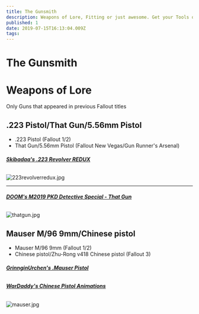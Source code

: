 ```yaml
---
title: The Gunsmith
description: Weapons of Lore, Fitting or just awesome. Get your Tools of the Trade here.
published: 1
date: 2019-07-15T16:13:04.009Z
tags: 
---
```


# The Gunsmith

# Weapons of Lore

Only Guns that appeared in previous Fallout titles

## .223 Pistol/That Gun/5.56mm Pistol
- .223 Pistol  (Fallout 1/2) 
- That Gun/5.56mm Pistol (Fallout New Vegas/Gun Runner's Arsenal)


###### [**Skibadaa's .223 Revolver REDUX**](https://www.nexusmods.com/fallout4/mods/19803)

![223revolverredux.jpg](/223revolverredux.jpg)

---

###### [**DOOM's M2019 PKD Detective Special - That Gun**](https://www.nexusmods.com/fallout4/mods/10669)

![thatgun.jpg](/thatgun.jpg)


## Mauser M/96 9mm/Chinese pistol
- Mauser M/96 9mm  (Fallout 1/2) 
- Chinese pistol/Zhu-Rong v418 Chinese pistol (Fallout 3)


###### [**GrinnginUrchen's .Mauser Pistol**](https://www.nexusmods.com/fallout4/mods/14141)
###### [**WarDaddy's Chinese Pistol Animations**](https://www.nexusmods.com/fallout4/mods/14141)


![mauser.jpg](/mauser.jpg)
